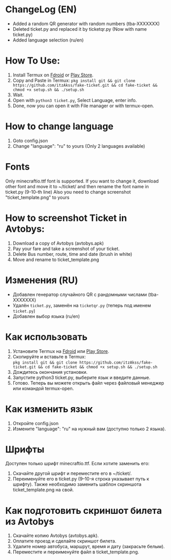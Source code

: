 # ChangeLog (EN)
- Added a random QR generator with random numbers (tba-XXXXXXX)
- Deleted ticket.py and replaced it by ticketqr.py (Now with name ticket.py)
- Added language selection (ru/en)
# How To Use:
1. Install Termux on [Fdroid](https://f-droid.org/en/packages/com.termux/) or [Play Store](https://play.google.com/store/apps/details?id=com.termux).
2. Copy and Paste in Termux: 
`pkg install git && git clone https://github.com/itzAkss/fake-ticket.git &&
cd fake-ticket && chmod +x setup.sh && ./setup.sh`
3. Wait.
4. Open with `python3 ticket.py`, Select Language, enter info.
5. Done, now you can open it with File manager or with termux-open.
# How to change language
1. Goto config.json
2. Change "language": "ru" to yours (Only 2 languages available)
# Fonts
Only minecraftio.ttf font is supported. If you want to change it, download other font and move it to ~/ticket/ and then rename the font name in ticket.py (9-10-th line)
Also you need to change screenshot "ticket_template.png" to yours
# How to screenshot Ticket in Avtobys:
1. Download a copy of Avtobys (avtobys.apk)
2. Pay your fare and take a screenshot of your ticket.
3. Delete Bus number, route, time and date (brush in white)
4. Move and rename to ticket_template.png

# Изменения (RU)
- Добавлен генератор случайного QR с рандомными числами (tba-XXXXXXX)  
- Удалён `ticket.py`, заменён на `ticketqr.py` (теперь под именем `ticket.py`)  
- Добавлен выбор языка (ru/en)  

# Как использовать
1. Установите Termux на [Fdroid](https://f-droid.org/en/packages/com.termux/) или [Play Store](https://play.google.com/store/apps/details?id=com.termux).  
2. Скопируйте и вставьте в Termux:  
   `pkg install git && git clone https://github.com/itzAkss/fake-ticket.git &&
   cd fake-ticket && chmod +x setup.sh && ./setup.sh`
3. Дождитесь окончания установки.
4. Запустите python3 ticket.py, выберите язык и введите данные.
5. Готово. Теперь вы можете открыть файл через файловый менеджер или командой termux-open.

# Как изменить язык
1. Откройте config.json
2. Измените "language": "ru" на нужный вам (доступно только 2 языка).
# Шрифты
Доступен только шрифт minecraftio.ttf.
Если хотите заменить его:
1. Скачайте другой шрифт и переместите его в ~/ticket/.
2. Переименуйте его в ticket.py (9–10-я строка указывает путь к шрифту).
Также необходимо заменить шаблон скриншота ticket_template.png на свой.
# Как подготовить скриншот билета из Avtobys
1. Скачайте копию Avtobys (avtobys.apk).
2. Оплатите проезд и сделайте скриншот билета.
3. Удалите номер автобуса, маршрут, время и дату (закрасьте белым).
4. Переместите и переименуйте файл в ticket_template.png.
